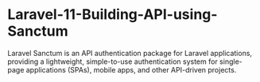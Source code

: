 # Laravel-11-Building-API-using-Sanctum

Laravel Sanctum is an API authentication package for Laravel applications, providing a lightweight, simple-to-use authentication system for single-page applications (SPAs), mobile apps, and other API-driven projects.
